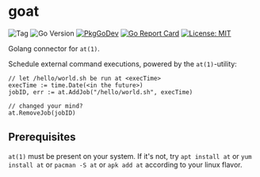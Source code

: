 # goat

![Tag](https://img.shields.io/github/v/tag/danielb42/goat)
![Go Version](https://img.shields.io/github/go-mod/go-version/danielb42/goat)
[![PkgGoDev](https://pkg.go.dev/badge/github.com/danielb42/goat)](https://pkg.go.dev/github.com/danielb42/goat)
[![Go Report Card](https://goreportcard.com/badge/github.com/danielb42/goat)](https://goreportcard.com/report/github.com/danielb42/goat)
[![License: MIT](https://img.shields.io/badge/License-MIT-green.svg)](https://opensource.org/licenses/MIT)

Golang connector for `at(1)`.  

Schedule external command executions, powered by the `at(1)`-utility:

```golang
// let /hello/world.sh be run at <execTime>
execTime := time.Date(<in the future>)
jobID, err := at.AddJob("/hello/world.sh", execTime)

// changed your mind?
at.RemoveJob(jobID)
```

## Prerequisites

`at(1)` must be present on your system. If it's not, try `apt install at` or `yum install at` or `pacman -S at` or `apk add at` according to your linux flavor.

